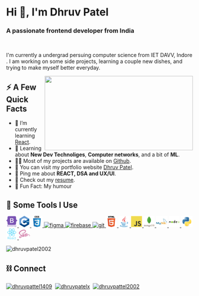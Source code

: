 <h1 align="left">Hi 👋, I'm Dhruv Patel</h1>
<h3 align="left">A passionate frontend developer from India</h3><br>
<p>I'm currently a undergrad persuing computer science from IET DAVV, Indore . I am working on some side projects, learning a couple new dishes, and trying to make myself better everyday.</p>

<img align="right" src="https://media.giphy.com/media/13HBDT4QSTpveU/giphy.gif"  width="400" height="200" />

<h2>⚡️ A Few Quick Facts</h2>
<ul>
<li>🔭 I’m currently learning <a href="https://reactjs.org/">React</a>.</li>
<li>🧐 Learning about <strong>New Dev Technoliges</strong>, <strong>Computer networks</strong>, and a bit of <strong>ML</strong>.</li>
<li>👨‍💻 Most of my projects are available on <a href="https://github.com/dhruvpatel2002">Github</a>.</li>
<li>📝 You can visit my portfolio website <a href="https://blog.stanleylim.me">Dhruv Patel</a>.</li>
<li>💬 Ping me about <strong>REACT, DSA and UX/UI</strong>.</li>
<li>📙 Check out my <a href="https://www.stanleylim.me/resume/resume.pdf">resume</a>.</li>
<li>🎉 Fun Fact: My humour</li>
</ul>

<h2>🚀 Some Tools I Use</h2>
<p align="left"> <a href="https://getbootstrap.com" target="_blank" rel="noreferrer"> <img src="https://raw.githubusercontent.com/devicons/devicon/master/icons/bootstrap/bootstrap-plain-wordmark.svg" alt="bootstrap" width="30" height="30"/> </a> <a href="https://www.w3schools.com/cpp/" target="_blank" rel="noreferrer"> <img src="https://raw.githubusercontent.com/devicons/devicon/master/icons/cplusplus/cplusplus-original.svg" alt="cplusplus" width="30" height="30"/> </a> <a href="https://www.w3schools.com/css/" target="_blank" rel="noreferrer"> <img src="https://raw.githubusercontent.com/devicons/devicon/master/icons/css3/css3-original-wordmark.svg" alt="css3" width="30" height="30"/> </a> <a href="https://www.figma.com/" target="_blank" rel="noreferrer"> <img src="https://www.vectorlogo.zone/logos/figma/figma-icon.svg" alt="figma" width="30" height="30"/> </a> <a href="https://firebase.google.com/" target="_blank" rel="noreferrer"> <img src="https://www.vectorlogo.zone/logos/firebase/firebase-icon.svg" alt="firebase" width="30" height="30"/> </a> <a href="https://git-scm.com/" target="_blank" rel="noreferrer"> <img src="https://www.vectorlogo.zone/logos/git-scm/git-scm-icon.svg" alt="git" width="30" height="30"/> </a> <a href="https://www.w3.org/html/" target="_blank" rel="noreferrer"> <img src="https://raw.githubusercontent.com/devicons/devicon/master/icons/html5/html5-original-wordmark.svg" alt="html5" width="30" height="30"/> </a> <a href="https://www.java.com" target="_blank" rel="noreferrer"> <img src="https://raw.githubusercontent.com/devicons/devicon/master/icons/java/java-original.svg" alt="java" width="30" height="30"/> </a> <a href="https://developer.mozilla.org/en-US/docs/Web/JavaScript" target="_blank" rel="noreferrer"> <img src="https://raw.githubusercontent.com/devicons/devicon/master/icons/javascript/javascript-original.svg" alt="javascript" width="30" height="30"/> </a> <a href="https://www.mongodb.com/" target="_blank" rel="noreferrer"> <img src="https://raw.githubusercontent.com/devicons/devicon/master/icons/mongodb/mongodb-original-wordmark.svg" alt="mongodb" width="30" height="30"/> </a> <a href="https://www.mysql.com/" target="_blank" rel="noreferrer"> <img src="https://raw.githubusercontent.com/devicons/devicon/master/icons/mysql/mysql-original-wordmark.svg" alt="mysql" width="30" height="30"/> </a> <a href="https://nodejs.org" target="_blank" rel="noreferrer"> <img src="https://raw.githubusercontent.com/devicons/devicon/master/icons/nodejs/nodejs-original-wordmark.svg" alt="nodejs" width="30" height="30"/> </a> <a href="https://www.python.org" target="_blank" rel="noreferrer"> <img src="https://raw.githubusercontent.com/devicons/devicon/master/icons/python/python-original.svg" alt="python" width="30" height="30"/> </a> <a href="https://reactjs.org/" target="_blank" rel="noreferrer"> <img src="https://raw.githubusercontent.com/devicons/devicon/master/icons/react/react-original-wordmark.svg" alt="react" width="30" height="30"/> </a> <a href="https://sass-lang.com" target="_blank" rel="noreferrer"> <img src="https://raw.githubusercontent.com/devicons/devicon/master/icons/sass/sass-original.svg" alt="sass" width="30" height="30"/> </a> </p>

<img src="https://github-readme-stats.vercel.app/api?username=dhruvpatel2002&show_icons=true&count_private=true" alt="dhruvpatel2002" />

<h2>⛓️ Connect </h2>
<p align="left">
<a href="https://linkedin.com/in/dhruvpatel1409" target="blank"><img align="center" src="https://raw.githubusercontent.com/rahuldkjain/github-profile-readme-generator/master/src/images/icons/Social/linked-in-alt.svg" alt="dhruvpattel1409" height="20" width="20" /></a>&nbsp
<a href="https://instagram.com/dhruvpatelx" target="blank"><img align="center" src="https://raw.githubusercontent.com/rahuldkjain/github-profile-readme-generator/master/src/images/icons/Social/instagram.svg" alt="dhruvpatelx" height="20" width="20" /></a>&nbsp
<a href="https://www.leetcode.com/dhruvpatel2002" target="blank"><img align="center" src="https://raw.githubusercontent.com/rahuldkjain/github-profile-readme-generator/master/src/images/icons/Social/leet-code.svg" alt="dhruvpattel2002" height="20" width="20" /></a>
</p>
